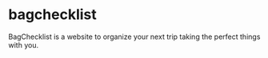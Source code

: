 # bagchecklist
BagChecklist is a website to organize your next trip taking the perfect things with you.

